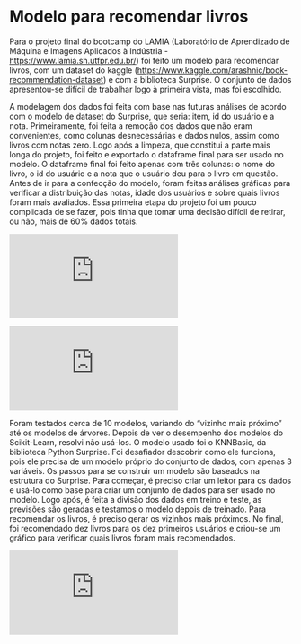 # Modelo para recomendar livros
Para o projeto final do bootcamp do LAMIA (Laboratório de Aprendizado de Máquina e Imagens Aplicados à Indústria -  https://www.lamia.sh.utfpr.edu.br/) foi feito um modelo para recomendar livros, com um dataset do kaggle (https://www.kaggle.com/arashnic/book-recommendation-dataset) e com a biblioteca Surprise. O conjunto de dados apresentou-se difícil de trabalhar logo à primeira vista, mas foi escolhido.

A modelagem dos dados foi feita com base nas futuras análises de acordo com o modelo de dataset do Surprise, que seria: item, id do usuário e a nota. Primeiramente, foi feita a remoção dos dados que não eram convenientes, como colunas desnecessárias e dados nulos, assim como livros com notas zero. Logo após a limpeza, que constitui a parte mais longa do projeto, foi feito e exportado o dataframe final para ser usado no modelo. O dataframe final foi feito apenas com três colunas: o nome do livro, o id do usuário e a nota que o usuário deu para o livro em questão. Antes de ir para a confecção do modelo, foram feitas análises gráficas para verificar a distribuição das notas, idade dos usuários e sobre quais livros foram mais avaliados. Essa primeira etapa do projeto foi um pouco complicada de se fazer, pois tinha que tomar uma decisão difícil de retirar, ou não, mais de 60% dados totais.

![Dashboard - idades](https://github.com/felipelapadn/Modelo--recomendacao-de-livro/files/9251960/Dashboard.-.idades.pdf)

![Dashboard - idades](https://github.com/felipelapadn/Modelo--recomendacao-de-livro/files/9251965/Dashboard.-.idades.pdf)

Foram testados cerca de 10 modelos, variando do “vizinho mais próximo” até os modelos de árvores. Depois de ver o desempenho dos modelos do Scikit-Learn, resolvi não usá-los. O modelo usado foi o KNNBasic, da biblioteca Python Surprise. Foi desafiador descobrir como ele funciona, pois ele precisa de um modelo próprio do conjunto de dados, com apenas 3 variáveis. Os passos para se construir um modelo são baseados na estrutura do Surprise. Para começar, é preciso criar um leitor para os dados e usá-lo como base para criar um conjunto de dados para ser usado no modelo. Logo após, é feita a divisão dos dados em treino e teste, as previsões são geradas e testamos o modelo depois de treinado. Para recomendar os livros, é preciso gerar os vizinhos mais próximos. No final, foi recomendado dez livros para os dez primeiros usuários e criou-se um gráfico para verificar quais livros foram mais recomendados.

![Dashboard - avaliações](https://github.com/felipelapadn/Modelo--recomendacao-de-livro/files/9251931/Dashboard.-.avaliacoes.pdf)
